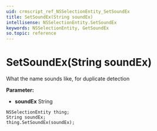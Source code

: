 ```yaml
---
uid: crmscript_ref_NSSelectionEntity_SetSoundEx
title: SetSoundEx(String soundEx)
intellisense: NSSelectionEntity.SetSoundEx
keywords: NSSelectionEntity, GetSoundEx
so.topic: reference
---
```


# SetSoundEx(String soundEx)

What the name sounds like, for duplicate detection

**Parameter:** 
 - **soundEx** String

```crmscript
NSSelectionEntity thing;
String soundEx;
thing.SetSoundEx(soundEx);
```


